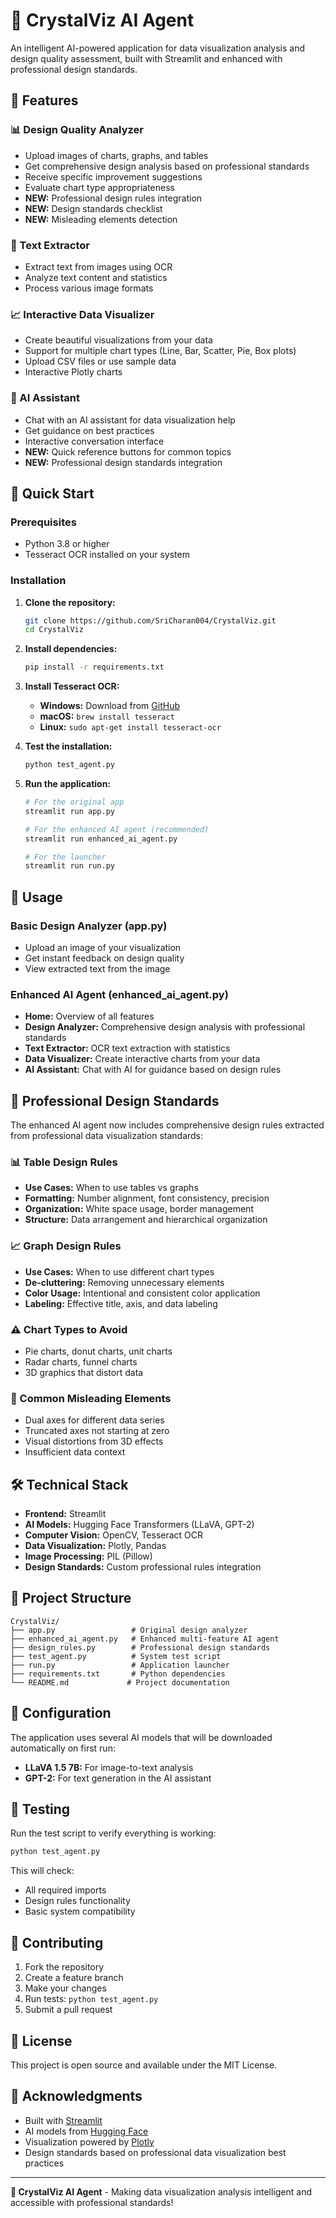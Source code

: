 # 🔮 CrystalViz AI Agent

An intelligent AI-powered application for data visualization analysis and design quality assessment, built with Streamlit and enhanced with professional design standards.

## 🌟 Features

### 📊 Design Quality Analyzer
- Upload images of charts, graphs, and tables
- Get comprehensive design analysis based on professional standards
- Receive specific improvement suggestions
- Evaluate chart type appropriateness
- **NEW:** Professional design rules integration
- **NEW:** Design standards checklist
- **NEW:** Misleading elements detection

### 📝 Text Extractor
- Extract text from images using OCR
- Analyze text content and statistics
- Process various image formats

### 📈 Interactive Data Visualizer
- Create beautiful visualizations from your data
- Support for multiple chart types (Line, Bar, Scatter, Pie, Box plots)
- Upload CSV files or use sample data
- Interactive Plotly charts

### 🤖 AI Assistant
- Chat with an AI assistant for data visualization help
- Get guidance on best practices
- Interactive conversation interface
- **NEW:** Quick reference buttons for common topics
- **NEW:** Professional design standards integration

## 🚀 Quick Start

### Prerequisites
- Python 3.8 or higher
- Tesseract OCR installed on your system

### Installation

1. **Clone the repository:**
   ```bash
   git clone https://github.com/SriCharan004/CrystalViz.git
   cd CrystalViz
   ```

2. **Install dependencies:**
   ```bash
   pip install -r requirements.txt
   ```

3. **Install Tesseract OCR:**
   - **Windows:** Download from [GitHub](https://github.com/UB-Mannheim/tesseract/wiki)
   - **macOS:** `brew install tesseract`
   - **Linux:** `sudo apt-get install tesseract-ocr`

4. **Test the installation:**
   ```bash
   python test_agent.py
   ```

5. **Run the application:**
   ```bash
   # For the original app
   streamlit run app.py
   
   # For the enhanced AI agent (recommended)
   streamlit run enhanced_ai_agent.py
   
   # For the launcher
   streamlit run run.py
   ```

## 📱 Usage

### Basic Design Analyzer (app.py)
- Upload an image of your visualization
- Get instant feedback on design quality
- View extracted text from the image

### Enhanced AI Agent (enhanced_ai_agent.py)
- **Home:** Overview of all features
- **Design Analyzer:** Comprehensive design analysis with professional standards
- **Text Extractor:** OCR text extraction with statistics
- **Data Visualizer:** Create interactive charts from your data
- **AI Assistant:** Chat with AI for guidance based on design rules

## 🎯 Professional Design Standards

The enhanced AI agent now includes comprehensive design rules extracted from professional data visualization standards:

### 📊 Table Design Rules
- **Use Cases:** When to use tables vs graphs
- **Formatting:** Number alignment, font consistency, precision
- **Organization:** White space usage, border management
- **Structure:** Data arrangement and hierarchical organization

### 📈 Graph Design Rules
- **Use Cases:** When to use different chart types
- **De-cluttering:** Removing unnecessary elements
- **Color Usage:** Intentional and consistent color application
- **Labeling:** Effective title, axis, and data labeling

### ⚠️ Chart Types to Avoid
- Pie charts, donut charts, unit charts
- Radar charts, funnel charts
- 3D graphics that distort data

### 🚫 Common Misleading Elements
- Dual axes for different data series
- Truncated axes not starting at zero
- Visual distortions from 3D effects
- Insufficient data context

## 🛠️ Technical Stack

- **Frontend:** Streamlit
- **AI Models:** Hugging Face Transformers (LLaVA, GPT-2)
- **Computer Vision:** OpenCV, Tesseract OCR
- **Data Visualization:** Plotly, Pandas
- **Image Processing:** PIL (Pillow)
- **Design Standards:** Custom professional rules integration

## 📁 Project Structure

```
CrystalViz/
├── app.py                 # Original design analyzer
├── enhanced_ai_agent.py   # Enhanced multi-feature AI agent
├── design_rules.py        # Professional design standards
├── test_agent.py          # System test script
├── run.py                 # Application launcher
├── requirements.txt       # Python dependencies
└── README.md             # Project documentation
```

## 🔧 Configuration

The application uses several AI models that will be downloaded automatically on first run:
- **LLaVA 1.5 7B:** For image-to-text analysis
- **GPT-2:** For text generation in the AI assistant

## 🧪 Testing

Run the test script to verify everything is working:
```bash
python test_agent.py
```

This will check:
- All required imports
- Design rules functionality
- Basic system compatibility

## 🤝 Contributing

1. Fork the repository
2. Create a feature branch
3. Make your changes
4. Run tests: `python test_agent.py`
5. Submit a pull request

## 📄 License

This project is open source and available under the MIT License.

## 🙏 Acknowledgments

- Built with [Streamlit](https://streamlit.io/)
- AI models from [Hugging Face](https://huggingface.co/)
- Visualization powered by [Plotly](https://plotly.com/)
- Design standards based on professional data visualization best practices

---

**🔮 CrystalViz AI Agent** - Making data visualization analysis intelligent and accessible with professional standards!
